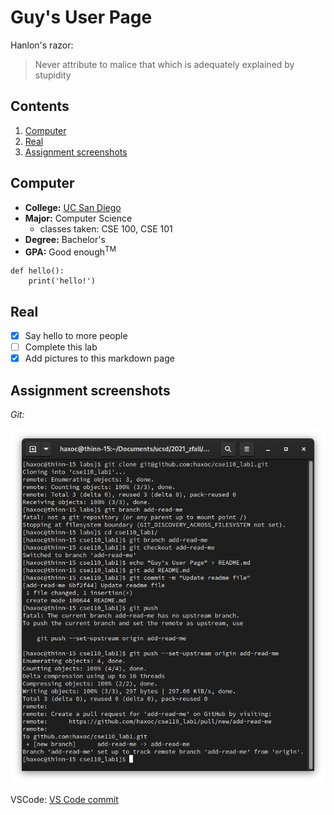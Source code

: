 # Guy's User Page

Hanlon's razor:
> Never attribute to malice that which is adequately explained by stupidity

## Contents
1. [Computer](#Computer)
2. [Real](#Real)
3. [Assignment screenshots](#assignment-screenshots)


## Computer
- **College:** [UC San Diego](https://ucsd.edu)
- **Major:** Computer Science
  - classes taken: CSE 100, CSE 101
- **Degree:** Bachelor's
- **GPA:** Good enough<sup>TM</sup>

```
def hello():
    print('hello!')
```

## Real
- [x] Say hello to more people 
- [ ] Complete this lab
- [x] Add pictures to this markdown page

## Assignment screenshots

_Git:_


![git commands](screenshots/git_commands.png)

VSCode: [VS Code commit](screenshots/vscode.png)